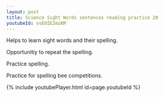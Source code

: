 ```yaml
---
layout: post
title: Science Sight Words sentences reading practice 20
youtubeId: vsEOIE2miKM
---
```

 
 
Helps to learn sight words and their spelling.

Opportunitiy to repeat the spelling. 

Practice spelling. 
 
Practice for spelling bee competitions. 
 
{% include youtubePlayer.html id=page.youtubeId %}
 
 
